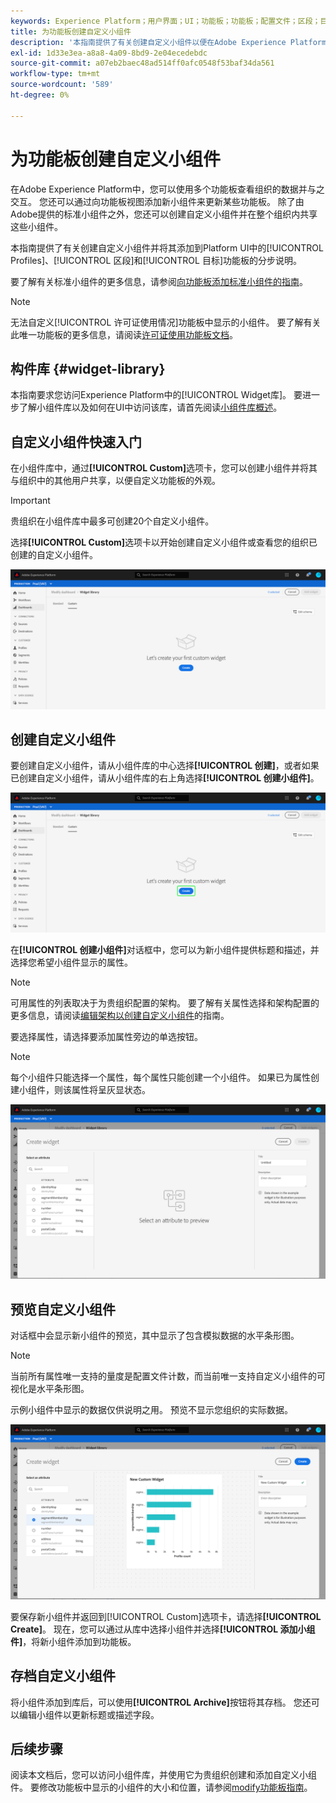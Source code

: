 ```yaml
---
keywords: Experience Platform；用户界面；UI；功能板；功能板；配置文件；区段；目标；许可证使用情况；小组件；量度；
title: 为功能板创建自定义小组件
description: '本指南提供了有关创建自定义小组件以便在Adobe Experience Platform功能板中使用的分步说明。 '
exl-id: 1d33e3ea-a8a8-4a09-8bd9-2e04ecedebdc
source-git-commit: a07eb2baec48ad514ff0afc0548f53baf34da561
workflow-type: tm+mt
source-wordcount: '589'
ht-degree: 0%

---
```



# 为功能板创建自定义小组件

在Adobe Experience Platform中，您可以使用多个功能板查看组织的数据并与之交互。 您还可以通过向功能板视图添加新小组件来更新某些功能板。 除了由Adobe提供的标准小组件之外，您还可以创建自定义小组件并在整个组织内共享这些小组件。

本指南提供了有关创建自定义小组件并将其添加到Platform UI中的[!UICONTROL Profiles]、[!UICONTROL 区段]和[!UICONTROL 目标]功能板的分步说明。

要了解有关标准小组件的更多信息，请参阅[向功能板添加标准小组件的指南](standard-widgets.md)。

>[!NOTE]
>
>无法自定义[!UICONTROL 许可证使用情况]功能板中显示的小组件。 要了解有关此唯一功能板的更多信息，请阅读[许可证使用功能板文档](../guides/license-usage.md)。

## 构件库 {#widget-library}

本指南要求您访问Experience Platform中的[!UICONTROL Widget库]。 要进一步了解小组件库以及如何在UI中访问该库，请首先阅读[小组件库概述](widget-library.md)。

## 自定义小组件快速入门

在小组件库中，通过&#x200B;**[!UICONTROL Custom]**&#x200B;选项卡，您可以创建小组件并将其与组织中的其他用户共享，以便自定义功能板的外观。

>[!IMPORTANT]
>
>贵组织在小组件库中最多可创建20个自定义小组件。

选择&#x200B;**[!UICONTROL Custom]**&#x200B;选项卡以开始创建自定义小组件或查看您的组织已创建的自定义小组件。

![](../images/customization/custom-widgets.png)

## 创建自定义小组件

要创建自定义小组件，请从小组件库的中心选择&#x200B;**[!UICONTROL 创建]**，或者如果已创建自定义小组件，请从小组件库的右上角选择&#x200B;**[!UICONTROL 创建小组件]**。

![](../images/customization/create-widget.png)

在&#x200B;**[!UICONTROL 创建小组件]**&#x200B;对话框中，您可以为新小组件提供标题和描述，并选择您希望小组件显示的属性。

>[!NOTE]
>
>可用属性的列表取决于为贵组织配置的架构。 要了解有关属性选择和架构配置的更多信息，请阅读[编辑架构以创建自定义小组件](edit-schema.md)的指南。

要选择属性，请选择要添加属性旁边的单选按钮。

>[!NOTE]
>
>每个小组件只能选择一个属性，每个属性只能创建一个小组件。 如果已为属性创建小组件，则该属性将呈灰显状态。

![](../images/customization/create-widget-dialog.png)

## 预览自定义小组件

对话框中会显示新小组件的预览，其中显示了包含模拟数据的水平条形图。

>[!NOTE]
>
>当前所有属性唯一支持的量度是配置文件计数，而当前唯一支持自定义小组件的可视化是水平条形图。
>
>示例小组件中显示的数据仅供说明之用。 预览不显示您组织的实际数据。

![](../images/customization/create-widget-select-attribute.png)

要保存新小组件并返回到[!UICONTROL Custom]选项卡，请选择&#x200B;**[!UICONTROL Create]**。 现在，您可以通过从库中选择小组件并选择&#x200B;**[!UICONTROL 添加小组件]**，将新小组件添加到功能板。

## 存档自定义小组件

将小组件添加到库后，可以使用&#x200B;**[!UICONTROL Archive]**&#x200B;按钮将其存档。 您还可以编辑小组件以更新标题或描述字段。

## 后续步骤

阅读本文档后，您可以访问小组件库，并使用它为贵组织创建和添加自定义小组件。 要修改功能板中显示的小组件的大小和位置，请参阅[modify功能板指南](modify.md)。
